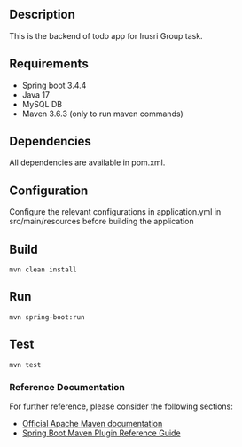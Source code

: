 ## Description

This is the backend of todo app for Irusri Group task.

## Requirements

- Spring boot 3.4.4
- Java 17
- MySQL DB
- Maven 3.6.3 (only to run maven commands)

## Dependencies

All dependencies are available in pom.xml.

## Configuration

Configure the relevant configurations in application.yml in src/main/resources before building the application

## Build

```
mvn clean install
```

## Run

```
mvn spring-boot:run
```

## Test

```
mvn test
```

### Reference Documentation

For further reference, please consider the following sections:

- [Official Apache Maven documentation](https://maven.apache.org/guides/index.html)
- [Spring Boot Maven Plugin Reference Guide](https://docs.spring.io/spring-boot/docs/2.2.1.RELEASE/maven-plugin/)
